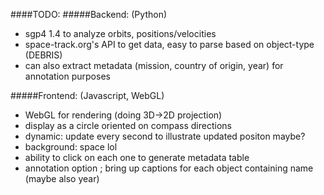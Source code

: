 ####TODO:
#####Backend:
(Python)
- sgp4 1.4 to analyze orbits, positions/velocities
- space-track.org's API to get data, easy to parse based on object-type (DEBRIS)
- can also extract metadata (mission, country of origin, year) for annotation purposes

#####Frontend:
(Javascript, WebGL)
- WebGL for rendering (doing 3D->2D projection)
- display as a circle oriented on compass directions
- dynamic: update every second to illustrate updated positon maybe?
- background: space lol
- ability to click on each one to generate metadata table
- annotation option ; bring up captions for each object containing name (maybe also year)

